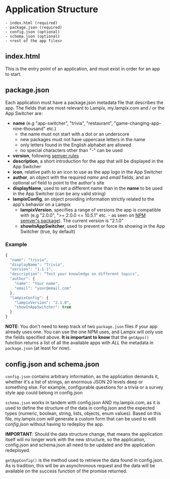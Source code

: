 # Application Structure

```
- index.html (required)
- package.json (required)
- config.json (optional)
- schema.json (optional)
- <rest of the app files>
```

## index.html

This is the entry point of an application, and must exist in order for an app to start.

## package.json

Each application must have a package.json metadata file that describes the app.
The fields that are most relevant to Lampix, my.lampix.com and / or the App Switcher are:

* **name** (e.g "app-switcher", "trivia", "restaurant", "game-changing-app-nine-thousand" etc.)
  * the name must not start with a dot or an underscore
  * new packages must not have uppercase letters in the name
  * only letters found in the English alphabet are allowed
  * no special characters other than "-" can be used
* **version**, following [semver rules](https://semver.org/)
* **description**, a short introduction for the app that will be displayed in the App Switcher
* **icon**, relative path to an icon to use as the app logo in the App Switcher
* **author**, an object with the required *name* and *email* fields, and an optional *url* field to point to the author's site
* **displayName**, used to set a different name than in the **name** to be used in the App Switcher (can be any valid string)
* **lampixConfig**, an object providing information strictly related to the app's behavior on a Lampix
  * **lampixVersion**, specifies a range of versions the app is compatible with (e.g "2.0.0", ">= 2.0.0 <= 10.5.1" etc. - as seen on [NPM semver's package](https://docs.npmjs.com/misc/semver#ranges)). The current version is "2.1.0"
  * **showInAppSwitcher**, used to prevent or force its showing in the App Switcher (true, by default)

### Example

```js
{
  "name": "trivia",
  "displayName": "Trivia",
  "version": "1.1.1",
  "description": "Test your knowledge on different topics",
  "author": {
    "name": "Your name",
    "email": "your@email.com"
  },
  "lampixConfig": {
    "lampixVersion": "2.1.0",
    "showInAppSwitcher": true
  }
}
```

**NOTE**: You don't need to keep track of two `package.json` files if your app already uses one. You can use the one NPM uses, and Lampix will only use the fields specified above. **It is important to know** that the `getApps()` function returns a list of all the available apps with *ALL* the metadata in `package.json` (at least for now).

## config.json and schema.json

`config.json` contains arbitrary information, as the application demands it, whether it's a list of strings, an enormous JSON 20 levels deep or something else. For example, configurable questions for a trivia or a survey style app could belong in config.json

`schema.json` works in tandem with config.json AND my.lampix.com, as it is used to define the structure of the data in config.json and the expected types (numeric, boolean, string, lists, objects, enum values). Based on this file, my.lampix.com will generate a custom form that can be used to edit *config.json* without having to redeploy the app.

**IMPORTANT**: Should the data structure change, that means the application itself will no longer work with the new structure, so the application, config.json and schema.json all need to be updated and the application redeployed.

`getAppConfig()` is the method used to retrieve the data found in config.json. As is tradition, this will be an asynchronous request and the data will be available on the success function of the promise returned.
